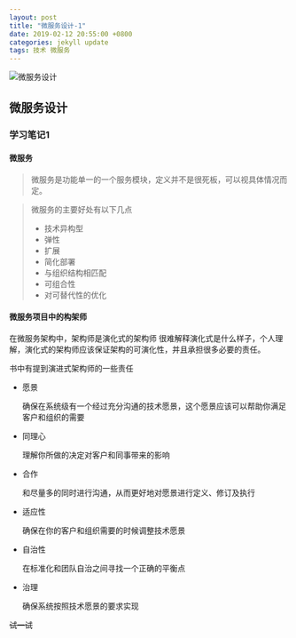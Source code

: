 ```yaml
---
layout: post
title: "微服务设计-1"
date: 2019-02-12 20:55:00 +0800
categories: jekyll update
tags: 技术 微服务
---
```


![微服务设计](https://images-na.ssl-images-amazon.com/images/I/51m85J4Zi9L._SX378_BO1,204,203,200_.jpg)

## 微服务设计

### 学习笔记1

#### 微服务

> 微服务是功能单一的一个服务模块，定义并不是很死板，可以视具体情况而定。

> 微服务的主要好处有以下几点
> - 技术异构型
> - 弹性
> - 扩展
> - 简化部署
> - 与组织结构相匹配
> - 可组合性
> - 对可替代性的优化

#### 微服务项目中的构架师

在微服务架构中，架构师是演化式的架构师
很难解释演化式是什么样子，个人理解，演化式的架构师应该保证架构的可演化性，并且承担很多必要的责任。

书中有提到演进式架构师的一些责任
- 愿景

    确保在系统级有一个经过充分沟通的技术愿景，这个愿景应该可以帮助你满足客户和组织的需要

- 同理心

    理解你所做的决定对客户和同事带来的影响

- 合作

    和尽量多的同时进行沟通，从而更好地对愿景进行定义、修订及执行

- 适应性

    确保在你的客户和组织需要的时候调整技术愿景

- 自治性

    在标准化和团队自治之间寻找一个正确的平衡点

- 治理

    确保系统按照技术愿景的要求实现

~~试一试~~